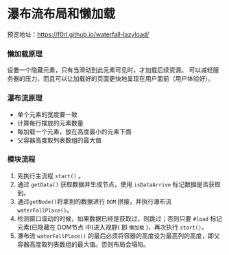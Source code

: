 # 瀑布流布局和懒加载

预览地址：https://f0rl.github.io/waterfall-lazyload/
### 懒加载原理
设置一个隐藏元素，只有当滑动到此元素可见时，才加载后续资源。
可以减轻服务器的压力，而且可以让加载好的页面更快地呈现在用户面前（用户体验好）。

### 瀑布流原理
- 单个元素的宽度要一致
- 计算每行摆放的元素数量
- 每加载一个元素，放在高度最小的元素下面
- 父容器高度取列表数组的最大值

### 模块流程
1. 先执行主流程 `start()` 。
2. 通过 `getData()` 获取数据并生成节点，使用 `isDataArrive` 标记数据是否获取到。
2. 通过`getNode()`将拿到的数据进行 `DOM` 拼接，并执行瀑布流 `waterFallPlace()`。
3. 检测窗口滚动的时候，如果数据已经是获取过，则跳过；否则只要 `#load` 标记元素(已隐藏在 DOM节点 中)进入视野( 即 `懒加载` )，再次执行 `start()`。
4. 瀑布流 `waterFallPlace()` 的最后必须将容器的高度设为最高列的高度，即父容器高度取列表数组的最大值。否则布局会塌陷。

